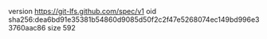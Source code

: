 version https://git-lfs.github.com/spec/v1
oid sha256:dea6bd91e35381b54860d9085d50f2c2f47e5268074ec149bd996e33760aac86
size 592
